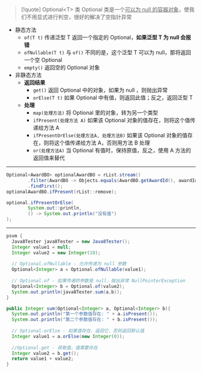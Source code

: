 
>[!quote] Optional\<T> 类
>Optional 类是一个<u>可以为 null 的容器对象</u>，使我们不用显式进行判空，很好的解决了空指针异常

- 静态方法
	- `of(T t)` 传递泛型 T 返回一个指定的 Optional，**如果泛型 T 为 null 会报错**
	- `ofNullable(T t)` 与 `of()` 不同的是，这个泛型 T 可以为 null，那将返回一个空 Optional
	- `empty()` 返回空的 Optional 对象
- 非静态方法
	- **返回结果**
		- `get()` 返回 Optional 中的对象，如果为 null ，则抛出异常
		- `orElse(T t)` 如果 Optional 中有值，则返回此值；反之，返回泛型 T
	- **处理**
		- `map(处理方法)` 将 Optional 里的对象，转为另一个类型
		- `ifPresent(处理方法 A)` 如果该 Optional 对象的值存在，则将这个值传递给方法 A
		- `ifPresentOrElse(处理方法A, 处理方法B)` 如果该 Optional 对象的值存在，则将这个值传递给方法 A，否则用方法 B 处理
		- `or(处理方法A)` 当 Optional 有值时，保持原值，反之，使用 A 方法的返回值来替代

---

```java
Optional<AwardBO> optionalAwardBO = rList.stream()
		.filter(AwardBO -> Objects.equals(AwardBO.getAwardId(), awardId))
		.findFirst();
optionalAwardBO.ifPresent(rList::remove);
```

```java
optional.ifPresentOrElse(
		System.out::println,
		() -> System.out.println("没有值")
);
```


---



```java
psvm {
  Java8Tester java8Tester = new Java8Tester();
  Integer value1 = null;
  Integer value2 = new Integer(10);
	
  // Optional.ofNullable - 允许传递为 null 参数
  Optional<Integer> a = Optional.ofNullable(value1);
	
  // Optional.of - 如果传递的参数是 null，抛出异常 NullPointerException
  Optional<Integer> b = Optional.of(value2);
  System.out.println(java8Tester.sum(a,b));
}

public Integer sum(Optional<Integer> a, Optional<Integer> b){
  System.out.println("第一个参数值存在: " + a.isPresent());
  System.out.println("第二个参数值存在: " + b.isPresent());
	
  // Optional.orElse - 如果值存在，返回它，否则返回默认值
  Integer value1 = a.orElse(new Integer(0));
	
  //Optional.get - 获取值，值需要存在
  Integer value2 = b.get();
  return value1 + value2;
}
```